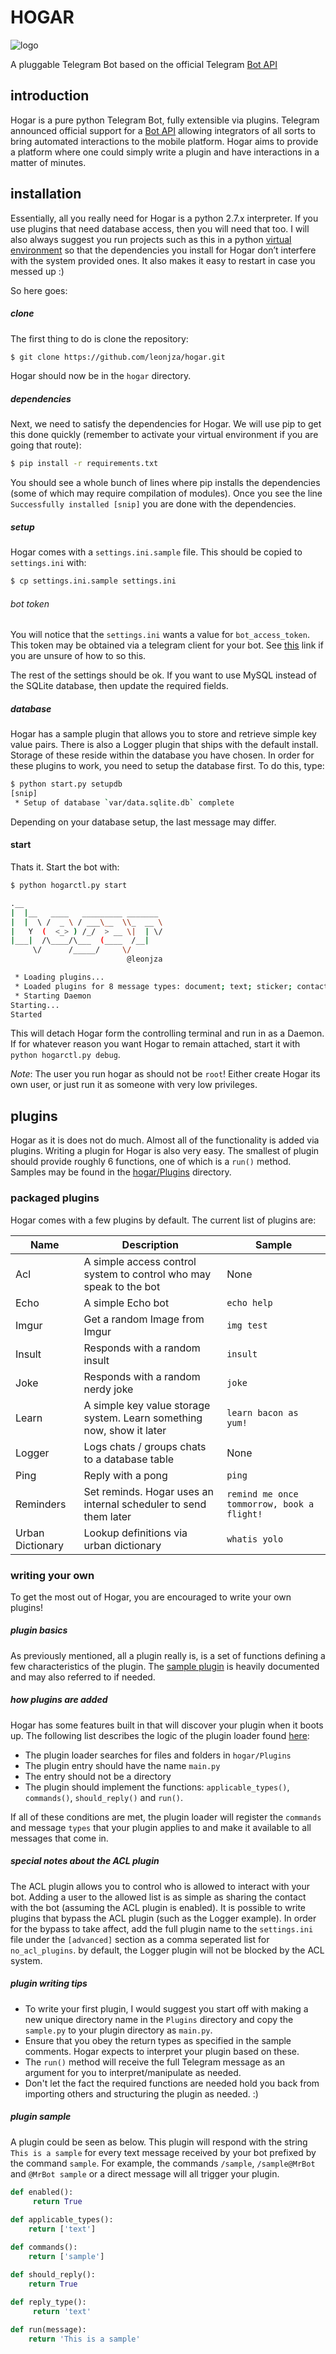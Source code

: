# HOGAR

![logo](http://i.imgur.com/7aCuc2S.png)

A pluggable Telegram Bot based on the official Telegram [Bot API](https://core.telegram.org/bots/api)

## introduction
Hogar is a pure python Telegram Bot, fully extensible via plugins. Telegram announced official support for a [Bot API](https://telegram.org/blog/bot-revolution) allowing integrators of all sorts to bring automated interactions to the mobile platform. Hogar aims to provide a platform where one could simply write a plugin and have interactions in a matter of minutes.

## installation
Essentially, all you really need for Hogar is a python 2.7.x interpreter. If you use plugins that need database access, then you will need that too. I will also always suggest you run projects such as this in a python [virtual environment](http://docs.python-guide.org/en/latest/dev/virtualenvs/) so that the dependencies you install for Hogar don’t interfere with the system provided ones. It also makes it easy to restart in case you messed up :)

So here goes:

##### clone
The first thing to do is clone the repository:

```bash
$ git clone https://github.com/leonjza/hogar.git
```

Hogar should now be in the `hogar` directory.

##### dependencies
Next, we need to satisfy the dependencies for Hogar. We will use pip to get this done quickly (remember to activate your virtual environment if you are going that route):

```bash
$ pip install -r requirements.txt
```

You should see a whole bunch of lines where pip installs the dependencies (some of which may require compilation of modules). Once you see the line `Successfully installed [snip]` you are done with the dependencies.

##### setup
Hogar comes with a `settings.ini.sample` file. This should be copied to `settings.ini` with:

```bash
$ cp settings.ini.sample settings.ini
```

###### bot token
You will notice that the `settings.ini` wants a value for `bot_access_token`. This token may be obtained via a telegram client for your bot. See [this](https://core.telegram.org/bots#botfather) link if you are unsure of how to so this.

The rest of the settings should be ok. If you want to use MySQL instead of the SQLite database, then update the required fields.

##### database
Hogar has a sample plugin that allows you to store and retrieve simple key value pairs. There is also a Logger plugin that ships with the default install. Storage of these reside within the database you have chosen. In order for these plugins to work, you need to setup the database first. To do this, type:

```bash
$ python start.py setupdb
[snip]
 * Setup of database `var/data.sqlite.db` complete
```

Depending on your database setup, the last message may differ.

#### start
Thats it. Start the bot with:

```bash
$ python hogarctl.py start

.__
|  |__   ____   _________ _______
|  |  \ /  _ \ / ___\__  \\_  __ \
|   Y  (  <_> ) /_/  > __ \|  | \/
|___|  /\____/\___  (____  /__|
     \/      /_____/     \/
                          @leonjza

 * Loading plugins...
 * Loaded plugins for 8 message types: document; text; sticker; contact; video; location; photo; audio
 * Starting Daemon
Starting...
Started
```

This will detach Hogar form the controlling terminal and run in as a Daemon. If for whatever reason you want Hogar to remain attached, start it with `python hogarctl.py debug`.

*Note*: The user you run hogar as should not be `root`! Either create Hogar its own user, or just run it as someone with very low privileges.

## plugins
Hogar as it is does not do much. Almost all of the functionality is added via plugins. Writing a plugin for Hogar is also very easy. The smallest of plugin should provide roughly 6 functions, one of which is a `run()` method. Samples may be found in the [hogar/Plugins](https://github.com/leonjza/hogar/tree/master/hogar/Plugins) directory.

### packaged plugins
Hogar comes with a few plugins by default. The current list of plugins are:

Name                | Description                                                              | Sample
------------------- | ------------------------------------------------------------------------ | ---------
Acl                 | A simple access control system to control who may speak to the bot       | None
Echo                | A simple Echo bot                                                        | `echo help`
Imgur               | Get a random Image from Imgur                                            | `img test`
Insult              | Responds with a random insult                                            | `insult`
Joke                | Responds with a random nerdy joke                                        | `joke`
Learn               | A simple key value storage system. Learn something now, show it later    | `learn bacon as yum!`
Logger              | Logs chats / groups chats to a database table                            | None
Ping                | Reply with a pong                                                        | `ping`
Reminders           | Set reminds. Hogar uses an internal scheduler to send them later         | `remind me once tommorrow, book a flight!`
Urban Dictionary    | Lookup definitions via urban dictionary                                  | `whatis yolo`

### writing your own
To get the most out of Hogar, you are encouraged to write your own plugins!

##### plugin basics
As previously mentioned, all a plugin really is, is a set of functions defining a few characteristics of the plugin. The [sample plugin](https://github.com/leonjza/hogar/blob/master/hogar/Plugins/sample.py) is heavily documented and may also referred to if needed.

##### how plugins are added
Hogar has some features built in that will discover your plugin when it boots up. The following list describes the logic of the plugin loader found [here](https://github.com/leonjza/hogar/blob/master/hogar/Utils/PluginLoader.py):

 * The plugin loader searches for files and folders in `hogar/Plugins`
 * The plugin entry should have the name `main.py`
 * The entry should not be a directory
 * The plugin should implement the functions: `applicable_types()`, `commands()`, `should_reply()` and `run()`.

If all of these conditions are met, the plugin loader will register the `commands` and message `types` that your plugin applies to and make it available to all messages that come in.

##### special notes about the ACL plugin
The ACL plugin allows you to control who is allowed to interact with your bot. Adding a user to the allowed list is as simple as sharing the contact with the bot (assuming the ACL plugin is enabled). It is possible to write plugins that bypass the ACL plugin (such as the Logger example). In order for the bypass to take affect, add the full plugin name to the `settings.ini` file under the `[advanced]` section as a comma seperated list for `no_acl_plugins`. by default, the Logger plugin will not be blocked by the ACL system.

##### plugin writing tips
- To write your first plugin, I would suggest you start off with making a new unique directory name in the `Plugins` directory and copy the `sample.py` to your plugin directory as `main.py`.  
- Ensure that you obey the return types as specified in the sample comments. Hogar expects to interpret your plugin based on these.  
- The `run()` method will receive the full Telegram message as an argument for you to interpret/manipulate as needed.  
- Don't let the fact the required functions are needed hold you back from importing others and structuring the plugin as needed. :)

##### plugin sample
A plugin could be seen as below. This plugin will respond with the string `This is a sample` for every text message received by your bot prefixed by the command `sample`. For example, the commands `/sample`, `/sample@MrBot` and `@MrBot sample` or a direct message will all trigger your plugin.

```python
def enabled():
     return True
     
def applicable_types():
    return ['text']

def commands():
    return ['sample']

def should_reply():
    return True
    
def reply_type():
     return 'text'

def run(message):
    return 'This is a sample'
```
